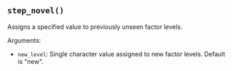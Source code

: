 ## `step_novel()`

Assigns a specified value to previously unseen factor levels.

Arguments:
* `new_level`: Single character value assigned to new factor levels. Default is "new".

